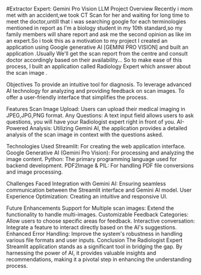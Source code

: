 #Extractor Expert: Gemini Pro Vision LLM
Project Overview
Recently i mom met with an accident,we took CT Scan for her and waiting for long time to meet the doctor,untill that i was searching google for each terminologies mentioned in report as I'm a biology student in my 10th standard,so my family members will share report and ask me the second opinion as like im an expert.So i took this as a motivation to my project I created an application using Google generative AI [GEMINI PRO VISION] and built an application .Usually We'll get the scan report from the centre and consult doctor accordingly based on their availability... So to make ease of this process, I built an application called Radiology Expert which answer about the scan image .
 
Objectives
To provide an intuitive tool for diagnosis.
To leverage advanced AI technology for analyzing and providing feedback on scan images.
To offer a user-friendly interface that simplifies the process.

Features
Scan Image Upload: Users can upload their medical imaging in JPEG,JPG,PNG format.
Any Questions: A text input field allows users to ask questions, you will have your Radiologist expert right in front of you.
AI-Powered Analysis: Utilizing Gemini AI, the application provides a detailed analysis of the scan image in context with the questions asked.

Technologies Used
Streamlit: For creating the web application interface.
Google Generative AI (Gemini Pro Vision): For processing and analyzing the image content.
Python: The primary programming language used for backend development.
PDF2Image & PIL: For handling PDF file conversions and image processing.

Challenges Faced
Integration with Gemini AI: Ensuring seamless communication between the Streamlit interface and Gemini AI model.
User Experience Optimization: Creating an intuitive and responsive UI.


Future Enhancements
Support for Multiple scan images: Extend the functionality to handle multi-images.
Customizable Feedback Categories: Allow users to choose specific areas for feedback.
Interactive conversation: Integrate a feature to interact directly based on the AI's suggestions.
Enhanced Error Handling: Improve the system's robustness in handling various file formats and user inputs.
Conclusion
The Radiologist Expert Streamlit application stands as a significant tool in bridging the gap. By harnessing the power of AI, it provides valuable insights and recommendations, making it a pivotal step in enhancing the understanding process.
